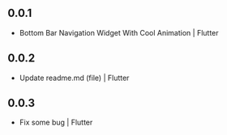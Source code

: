 ## 0.0.1

- Bottom Bar Navigation Widget With Cool Animation | Flutter

## 0.0.2

- Update readme.md (file) | Flutter

## 0.0.3

- Fix some bug | Flutter